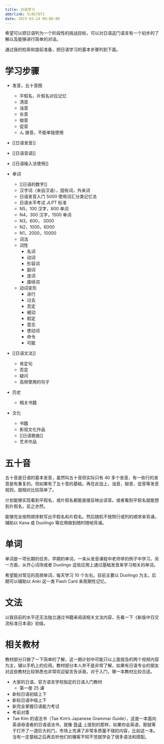 ```yaml
---
title: 日语学习
abbrlink: 5cdb78f2
date: 2023-03-24 09:00:00
---
```



希望可以把日语列为一个阶段性的挑战目标，可以对日语这门语言有一个初步的了解以及能够进行简单的对话。

通过我的检索和提前准备，把日语学习的基本步骤列到下面。

# 学习步骤

- 发音，五十音图
    - 平假名、片假名对应记忆
    - 清音
    - 浊音
    - 长音
    - 拗音
    - 促音
    - ん 拨音，不能单独使用

- [[日语发音]]
- [[日语音调]]
- [[日语输入法使用]]
- 单词
    - [[日语的数字]]
    - 汉字词（来自汉语），固有词，外来词
    - 日语发音入门 5000 使用词汇分类记忆法
    - 日语水平考试 JLPT 标准
    - N5，100 汉字，800 单词
    - N4，300 汉字，1500 单词
    - N3，600， 3000
    - N2，1000，6000
    - N1，2000，10000
    - 词法
    - 词性
        - 名词
        - 动词
        - 形容词
        - 副词
        - 连词
        - 接续词
    - 动词变形
        - 进行
        - 过去
        - 否定
        - 被动
        - 假定
        - 意志
        - 使动词
        - 命令
        - 可能
- [[日语文法]]
    - 肯定句
    - 否定
    - 疑问
    - 高频使用的句子
- 历史
    - 相关书籍
- 文化
    - 书籍
    - 影视文化作品
    - [[日语歌曲]]
    - 艺术作品


# 五十音
五十音是日语的基本发音，虽然叫五十音但实际只有 40 多个发音，有一些行的发音是有重复的。但如果有了五十音的基础，再在此加上，浊音，拗音，促音等发音规则，就相对比较简单了。

计划能够实现看到平假名，或片假名都能直接反映出读音。或者看到平假名就能想到片假名，反之亦然。

能够完全按照顺序默写出平假名和片假名。然后随机不按照行或列的顺序来背诵，辅助以 Kana 或 Duolingo 等应用做到随时随地背诵。


# 单词
单词是一项长期的任务，早期的单词，一来从发音课程中老师举的例子中学习，另一方面，从开心词场或者 Duolingo 这些应用上通过基础发音来学习相关的单词。

希望能对常见的高频单词，每天学习 10 个左右。目前主要以 Duolingo 为主。后期可以辅助以 Anki 这一类 Flash Card 来周期性记忆。

# 文法
以我目前的水平还无法独立通过书籍来阅读相关文法内容，先看一下《新版中日交流标准日本语》初级。


# 相关教材
教材部分只做了一下简单的了解，这一期计划中可能只以上面提及的两个视频内容为主，辅以手机上的应用。教材部分本人并不是非常了解，如果有日语专业的朋友对这些教材比较熟悉也非常欢迎留言告诉我，对于入门，哪一本教材比较合适。

- 大家的日语，官方语言学校指定的日语入门教材
    - 第一册 25 课
- 新标日语初级上下
- 新标日语中级上下
- 新完全掌握日语能力考试
- 考前对策
- Tae Kim 的语法书（Tae Kim’s Japanese Grammar Guide），这是一本面向英语母语者的日语语法书，就像 [导读](https://skdesu.com/en/tak-kim-grammar-guide-japanese) 上提到的那样，如果你会英语，那就等于打开了一道巨大的门，市场上充满了非常多质量不错的内容，比如这一本。当有一定基础之后再去听他们的播客不知不觉就学会了很多语法和搭配。
